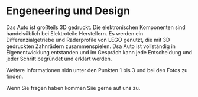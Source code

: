 
# Engeneering und Design

Das Auto ist großteils 3D gedruckt. Die elektronischen Komponenten sind handelsüblich bei Elektroteile Herstellern. Es werden ein Differenzialgetriebe und Räderprofile von LEGO genutzt, die mit 3D gedruckten Zahnrädern zusammenspielen. Dsa Auto ist vollständig in Eigenentwicklung entstanden und im Gespräch kann jede Entscheidung und jeder Schritt begründet und erklärt werden.

Weitere Informationen sidn unter den Punkten 1 bis 3 und bei den Fotos zu finden.

Wenn Sie fragen haben kommen Siie gerne auf uns zu.
